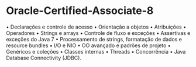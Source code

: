 # Oracle-Certified-Associate-8

• Declarações e controle de acesso
• Orientação a objetos
• Atribuições
• Operadores
• Strings e arrays
• Controle de fluxo e exceções
• Assertivas e exceções do Java 7
• Processamento de strings, formatação de dados e resource bundles
• I/O e NIO
• OO avançado e padrões de projeto
• Genéricos e coleções
• Classes internas
• Threads
• Concorrência
• Java Database Connectivity (JDBC).
